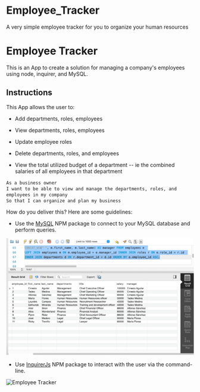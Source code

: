 # Employee_Tracker
A very simple employee tracker for you to organize your human resources

# Employee Tracker
This is an App to create a solution for managing a company's employees using node, inquirer, and MySQL.

## Instructions

This App allows the user to:

  * Add departments, roles, employees

  * View departments, roles, employees

  * Update employee roles

  * Delete departments, roles, and employees

  * View the total utilized budget of a department -- ie the combined salaries of all employees in that department

```
As a business owner
I want to be able to view and manage the departments, roles, and employees in my company
So that I can organize and plan my business
```

How do you deliver this? Here are some guidelines:

* Use the [MySQL](https://www.npmjs.com/package/mysql) NPM package to connect to your MySQL database and perform queries.

![MySQL_DB](Assets/MySQL_db.png)

* Use [InquirerJs](https://www.npmjs.com/package/inquirer/v/0.2.3) NPM package to interact with the user via the command-line.


![Employee Tracker](Assets/Employee_tracker.gif)

